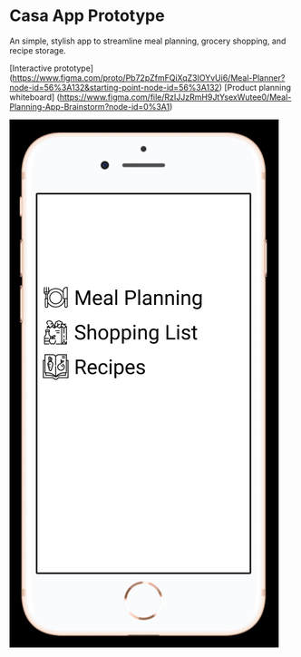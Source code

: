 # Casa App Prototype
An simple, stylish app to streamline meal planning, grocery shopping, and recipe storage.

[Interactive prototype] (https://www.figma.com/proto/Pb72pZfmFQiXqZ3IOYvUi6/Meal-Planner?node-id=56%3A132&starting-point-node-id=56%3A132)
[Product planning whiteboard] (https://www.figma.com/file/RzIJJzRmH9JtYsexWutee0/Meal-Planning-App-Brainstorm?node-id=0%3A1)

![Image of Casa App Homepage](/casa-app-menu-image.png)
